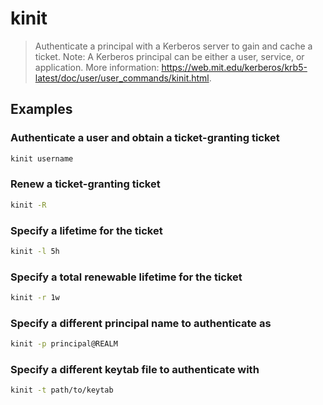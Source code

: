 # kinit

> Authenticate a principal with a Kerberos server to gain and cache a ticket. Note: A Kerberos principal can be either a user, service, or application. More information: <https://web.mit.edu/kerberos/krb5-latest/doc/user/user_commands/kinit.html>.

## Examples

### Authenticate a user and obtain a ticket-granting ticket

```bash
kinit username
```

### Renew a ticket-granting ticket

```bash
kinit -R
```

### Specify a lifetime for the ticket

```bash
kinit -l 5h
```

### Specify a total renewable lifetime for the ticket

```bash
kinit -r 1w
```

### Specify a different principal name to authenticate as

```bash
kinit -p principal@REALM
```

### Specify a different keytab file to authenticate with

```bash
kinit -t path/to/keytab
```
